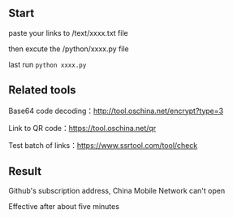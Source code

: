 
## Start

paste your links to  /text/xxxx.txt file

then excute the /python/xxxx.py file

last run `python xxxx.py`

## Related tools

Base64 code decoding：http://tool.oschina.net/encrypt?type=3

Link to QR code：https://tool.oschina.net/qr

Test batch of links：https://www.ssrtool.com/tool/check

## Result

Github's subscription address, China Mobile Network can't open

Effective after about five minutes